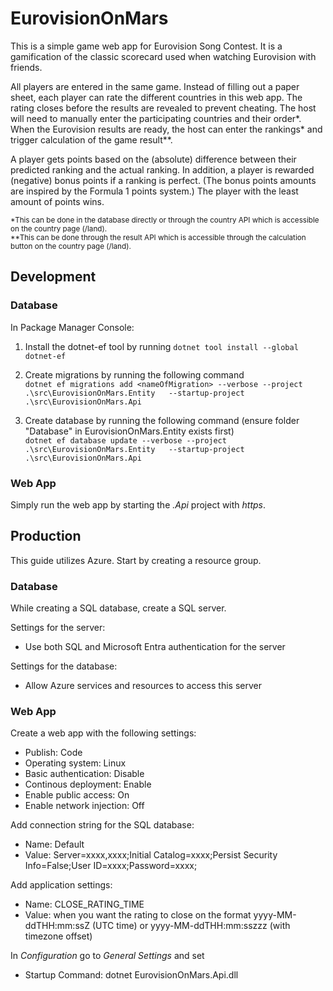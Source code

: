 # EurovisionOnMars

This is a simple game web app for Eurovision Song Contest. It is a gamification of the classic scorecard used when watching Eurovision with friends. 

All players are entered in the same game. Instead of filling out a paper sheet, each player can rate the different countries in this web app. The rating closes before the results are revealed to prevent cheating. The host will need to manually enter the participating countries and their order*. When the Eurovision results are ready, the host can enter the rankings* and trigger calculation of the game result**.

A player gets points based on the (absolute) difference between their predicted ranking and the actual ranking. In addition, a player is rewarded (negative) bonus points if a ranking is perfect. (The bonus points amounts are inspired by the Formula 1 points system.) The player with the least amount of points wins. 

<sub>*This can be done in the database directly or through the country API which is accessible on the country page (/land).  
**This can be done through the result API which is accessible through the calculation button on the country page (/land).</sub>

## Development 

### Database
In Package Manager Console:
1. Install the dotnet-ef tool by running
`dotnet tool install --global dotnet-ef`

2. Create migrations by running the following command  
`dotnet ef migrations add <nameOfMigration> --verbose --project .\src\EurovisionOnMars.Entity   --startup-project .\src\EurovisionOnMars.Api`

3. Create database by running the following command (ensure folder "Database" in EurovisionOnMars.Entity exists first)  
`dotnet ef database update --verbose --project .\src\EurovisionOnMars.Entity   --startup-project .\src\EurovisionOnMars.Api`

### Web App
Simply run the web app by starting the *.Api* project with *https*.

## Production

This guide utilizes Azure. Start by creating a resource group.

### Database
While creating a SQL database, create a SQL server. 

Settings for the server:  
* Use both SQL and Microsoft Entra authentication for the server

Settings for the database:  
* Allow Azure services and resources to access this server

### Web App
Create a web app with the following settings:
* Publish: Code
* Operating system: Linux
* Basic authentication: Disable
* Continous deployment: Enable
* Enable public access: On
* Enable network injection: Off

Add connection string for the SQL database: 
* Name: Default
* Value: Server=xxxx,xxxx;Initial Catalog=xxxx;Persist Security Info=False;User ID=xxxx;Password=xxxx;

Add application settings:
* Name: CLOSE_RATING_TIME
* Value: when you want the rating to close on the format yyyy-MM-ddTHH:mm:ssZ (UTC time) or yyyy-MM-ddTHH:mm:sszzz (with timezone offset)

In *Configuration* go to *General Settings* and set
* Startup Command: dotnet EurovisionOnMars.Api.dll